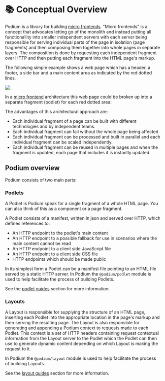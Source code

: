 # 📚 Conceptual Overview

Podium is a library for building [micro frontends](https://micro-frontends.org/). "Micro frontends" is a concept that advocates letting go of the monolith and instead putting all functionallity into smaller independent servers with each server being responsible for serving individual parts of the page in isolation (page fragments) and then composing them together into whole pages in separate layers. The composition is done by requesting each independent fragment over HTTP and then putting each fragment into the HTML page's markup.

The following simple example shows a web page which has a header, a footer, a side bar and a main content area as indicated by the red dotted lines.

![](../assets/finn-fragments.jpg)

In a [micro frontend](https://micro-frontends.org/) architecture this web page could be broken up into a separate fragment (podlet) for each red dotted area:

The advantages of this architectural approach are:

-   Each individual fragment of a page can be built with different technologies and by independent teams.
-   Each individual fragment can fail without the whole page being affected.
-   Each individual fragment can be processed and built in parallel and each individual fragment can be scaled independently.
-   Each individual fragment can be reused in multiple pages and when the fragment is updated, each page that includes it is instantly updated.

## Podium overview

Podium consists of two main parts:

### Podlets

A Podlet is Podium speak for a single fragment of a whole HTML page. You can also think of this as a component or a page fragment.

A Podlet consists of a manifest, written in json and served over HTTP, which defines references to:

-   An HTTP endpoint to the podlet's main content
-   An HTTP endpoint to a possible fallback for use in scenarios where the main content cannot be read
-   An HTTP endpoint to a client side JavaScript file
-   An HTTP endpoint to a client side CSS file
-   HTTP endpoints which should be made public

In its simplest form a Podlet can be a manifest file pointing to an HTML file served by a static HTTP server. In Podium the `@podium/podlet` module is used to help facilitate the process of building Podlets.

See the [podlet guides](../podlets/getting_started.html) section for more information.

### Layouts

A Layout is responsible for supplying the structure of an HTML page, inserting each Podlet into the appropriate location in the page's markup and then serving the resulting page. The Layout is also responsible for generating and appending a Podium context to requests made to each Podlet. This context is a set of HTTP headers containing request contextual information from the Layout server to the Podlet which the Podlet can then use to generate dynamic content depending on which Layout is making the request to it.

In Podium the `@podium/layout` module is used to help facilitate the process of building Layouts.

See the [layout guides](../layouts/getting_started.html) section for more information.

